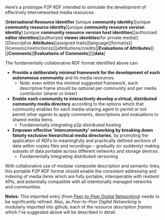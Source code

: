 Here’s a prototype P2P RDF intended to stimulate the development of effectively internetworked media resources:

[**International Resource Identifier** [unique **community identity**][unique **community resource identity**][unique **community resource version identity**] [unique **community resource version host identities**][authorized **editor identities**][authorized **viewer identities**(for private media)][[Descriptive **Attributes**[[assigned traits][language][format(s)][license(s)/restriction(s)][attributions/credits]]**Evaluations of Attributes**]][[**Comments**][**Evaluations of Comments**]]][**data**]  

The fundamentally collaborative RDF format identified above can:
 
* **Provide a deliberately minimal framework for the development of each autonomous community** and its media resources.
   * Note: even within the minimal suggested framework, each descriptive frame should be optional per community and per media contributor (sharer or linker)  
* **Enable each community to interactively develop a virtual, distributed community media directory** according to the options which that community enables for each media-sharing agent to permit or not permit other agents to apply comments, descriptions and evaluations to shared media items.
   * Fundamentally integrating p2p distributed hosting
* **Empower effective 'intercommunity' networking by breaking down falsely exclusive hierarchical media directories**, by promoting the application of RDFs to meaningfully and practically defined sections of data within copies files and recordings-- gradually (or suddenly) making subsets of data portable across different networks and storage devices.
   * Fundamentally integrating distributed versioning

With collaborative use of modular composite description and semantic links, this portable P2P RDF format should enable the consistent addressing and indexing of media items which are fully portable, interoperable with resilient APIs, and potentially compatible with all intentionally managed networks and communities.

**Notes:**  This imported entry (from [Peer-to-Peer Digital Networking](https://docs.google.com/document/d/1O7tJQVMHETSoWRpYC9eYsqi58ELL0Euv6L6d21LC6m0/edit?usp=sharing)) needs to be significantly refined.  Also, as *Peer-to-Peer Digital Networking* is modularly imported into github, each of the *resource description frames* which I've suggested above will be described in detail.

